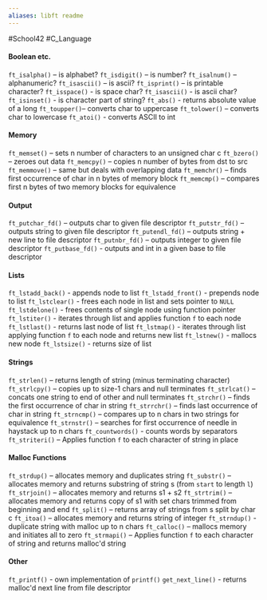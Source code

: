 ```yaml
---
aliases: libft readme
---
```

#School42 #C_Language 
#### Boolean etc.
`ft_isalpha()` – is alphabet?
`ft_isdigit()` – is number?
`ft_isalnum()` – alphanumeric?
`ft_isascii()` – is ascii?
`ft_isprint()` – is printable character?
`ft_isspace()` - is space char?
`ft_isascii()` - is ascii char?
`ft_isinset()` - is character part of string?
`ft_abs()` -         returns absolute value of a long
`ft_toupper()`–  converts char to uppercase
`ft_tolower()` – converts char to lowercase
`ft_atoi()` -        converts ASCII to int
#### Memory
`ft_memset()` –   sets n number of characters to an unsigned char c
`ft_bzero()` –     zeroes out data
`ft_memcpy()` –   copies n number of bytes from dst to src
`ft_memmove()` – same but deals with overlapping data
`ft_memchr()` –   finds first occurrence of char in n bytes of memory block
`ft_memcmp()` –   compares first n bytes of two memory blocks for equivalence
#### Output
`ft_putchar_fd()` – outputs char to given file descriptor 
`ft_putstr_fd()` –   outputs string to given file descriptor
`ft_putendl_fd()` – outputs string + new line to file descriptor
`ft_putnbr_fd()` –   outputs integer to given file descriptor
`ft_putbase_fd()` -  outputs and int in a given base to file descriptor
#### Lists
`ft_lstadd_back()` -   appends node to list
`ft_lstadd_front()` - prepends node to list
`ft_lstclear()` -         frees each node in list and sets pointer to `NULL`
`ft_lstdelone()` -       frees contents of single node using function pointer
`ft_lstiter()` -           iterates through list and applies function `f` to each node
`ft_lstlast()` -           returns last node of list
`ft_lstmap()` -             iterates through list applying function `f` to each node and returns new list
`ft_lstnew()` -             mallocs new node
`ft_lstsize()` -           returns size of list
#### Strings
`ft_strlen()` –   returns length of string (minus terminating character)
`ft_strlcpy()` – copies up to size-1 chars and null terminates
`ft_strlcat()` – concats one string to end of other and null terminates
`ft_strchr()` –   finds the first occurrence of char in string
`ft_strrchr()` – finds last occurrence of char in string
`ft_strncmp()` – compares up to n chars in two strings for equivalence
`ft_strnstr()` – searches for first occurrence of needle in haystack up to n chars
`ft_countwords()` - counts words by separators
`ft_striteri()` – Applies function `f` to each character of string in place
#### Malloc Functions
`ft_strdup()` –   allocates memory and duplicates string
`ft_substr()` –   allocates memory and returns substring of string s (from `start` to length `l`)
`ft_strjoin()` – allocates memory and returns s1 + s2
`ft_strtrim()` – allocates memory and returns copy of s1 with set chars trimmed from beginning and end
`ft_split()` – returns array of strings from s split by char c
`ft_itoa()` –       allocates memory and returns string of integer
`ft_strndup()` - duplicate string with malloc up to n chars
`ft_calloc()` –   mallocs memory and initiates all to zero
`ft_strmapi()` – Applies function `f` to each character of string and returns malloc'd string
#### Other
`ft_printf()` - own implementation of `printf()`
`get_next_line()` - returns malloc'd next line from file descriptor
